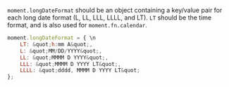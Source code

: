 `moment.longDateFormat` should be an object containing a key/value pair for each long date format (L, LL, LLL, LLLL, and LT). `LT` should be the time format, and is also used for `moment.fn.calendar`.


```javascript
moment.longDateFormat = { \n
    LT: &quot;h:mm A&quot;,
    L: &quot;MM/DD/YYYY&quot;,
    LL: &quot;MMMM D YYYY&quot;,
    LLL: &quot;MMMM D YYYY LT&quot;,
    LLLL: &quot;dddd, MMMM D YYYY LT&quot;
};
```
